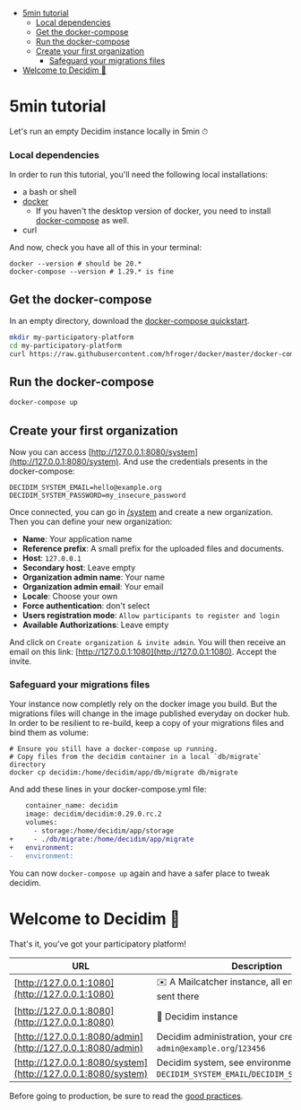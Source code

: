 <!--
CONTRIBUTOR; WARNING
This file is generated by the /update-documentation.rb script. 
Don't edit it directly.

@see /update-documentation.rb
@see /templates/docs/5min-tutorial.md.erb
-->
<!-- START doctoc generated TOC please keep comment here to allow auto update -->
<!-- DON'T EDIT THIS SECTION, INSTEAD RE-RUN doctoc TO UPDATE -->
<!-- END doctoc generated TOC please keep comment here to allow auto update -->

- [5min tutorial](#5min-tutorial)
    - [Local dependencies](#local-dependencies)
  - [Get the docker-compose](#get-the-docker-compose)
  - [Run the docker-compose](#run-the-docker-compose)
  - [Create your first organization](#create-your-first-organization)
    - [Safeguard your migrations files](#safeguard-your-migrations-files)
- [Welcome to Decidim 🎉](#welcome-to-decidim-)

<!-- END doctoc generated TOC please keep comment here to allow auto update -->

# 5min tutorial
Let's run an empty Decidim instance locally in 5min ⏱

### Local dependencies
In order to run this tutorial, you'll need the following local installations:

* a bash or shell
* [docker](https://docs.docker.com/get-docker/)
  * If you haven't the desktop version of docker, you need to install [docker-compose](https://docs.docker.com/compose/install/) as well.
* curl

And now, check you have all of this in your terminal:
```
docker --version # should be 20.*
docker-compose --version # 1.29.* is fine
```

## Get the docker-compose
In an empty directory, download the [docker-compose quickstart](https://raw.githubusercontent.com/hfroger/docker/master/docker-compose.0.29.0.rc.2.yml).

```bash
mkdir my-participatory-platform
cd my-participatory-platform
curl https://raw.githubusercontent.com/hfroger/docker/master/docker-compose.0.29.0.rc.2.yml > docker-compose.yml
```

## Run the docker-compose
```bash
docker-compose up
```

## Create your first organization
Now you can access [http://127.0.0.1:8080/system](http://127.0.0.1:8080/system). And use the credentials presents in the docker-compose: 

```
DECIDIM_SYSTEM_EMAIL=hello@example.org
DECIDIM_SYSTEM_PASSWORD=my_insecure_password
```

Once connected, you can go in [/system](http://127.0.0.1:8080/system/organizations) and create a new organization. 
Then you can define your new organization:

- **Name**: Your application name
- **Reference prefix**: A small prefix for the uploaded files and documents.
- **Host**: `127.0.0.1`
- **Secondary host**: Leave empty
- **Organization admin name**: Your name
- **Organization admin email**: Your email
- **Locale**: Choose your own
- **Force authentication**: don't select
- **Users registration mode**: `Allow participants to register and login`
- **Available Authorizations**: Leave empty

And click on `Create organization & invite admin`.
You will then receive an email on this link: [http://127.0.0.1:1080](http://127.0.0.1:1080). 
Accept the invite.

### Safeguard your migrations files
Your instance now completly rely on the docker image you build.
But the migrations files will change in the image published everyday on docker hub. 
In order to be resilient to re-build, keep a copy of your migrations files and bind them as volume: 

```
# Ensure you still have a docker-compose up running. 
# Copy files from the decidim container in a local `db/migrate` directory
docker cp decidim:/home/decidim/app/db/migrate db/migrate
```

And add these lines in your docker-compose.yml file:
```diff
    container_name: decidim
    image: decidim/decidim:0.29.0.rc.2
    volumes:
      - storage:/home/decidim/app/storage
+     - ./db/migrate:/home/decidim/app/migrate
+   environment:
-   environment:
```

You can now `docker-compose up` again and have a safer place to tweak decidim.

# Welcome to Decidim 🎉
That's it, you've got your participatory platform!

| URL | Description |
|---|---|
| [http://127.0.0.1:1080](http://127.0.0.1:1080) | ✉️ A Mailcatcher instance, all emails will be sent there |
| [http://127.0.0.1:8080](http://127.0.0.1:8080) | 🌱 Decidim instance |
| [http://127.0.0.1:8080/admin](http://127.0.0.1:8080/admin) | Decidim administration, your credentials are `admin@example.org`/`123456` |
| [http://127.0.0.1:8080/system](http://127.0.0.1:8080/system) | Decidim system, see environments: `DECIDIM_SYSTEM_EMAIL`/`DECIDIM_SYSTEM_PASSWORD` |

Before going to production, be sure to read the [good practices](./good-practices).
